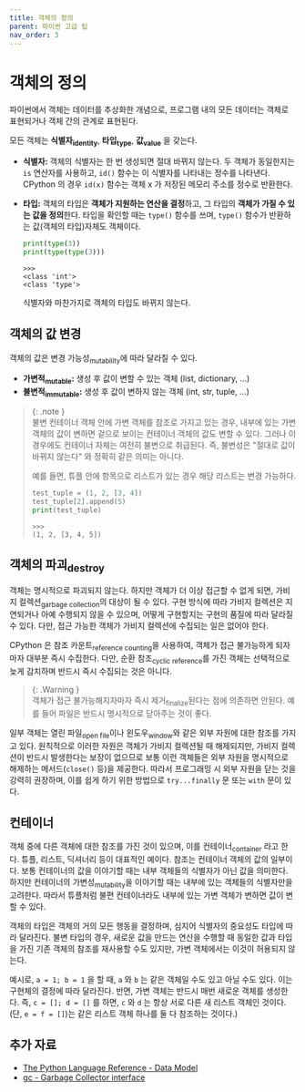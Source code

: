 ```yaml
---
title: 객체의 정의
parent: 파이썬 고급 팁
nav_order: 3 
---
```


# 객체의 정의

파이썬에서 객체는 데이터를 추상화한 개념으로, 프로그램 내의 모든 데이터는 객체로 표현되거나 객체 간의 관계로 표현된다.

모든 객체는 **식별자<sub>identity</sub>**, **타입<sub>type</sub>**, **값<sub>value</sub>** 을 갖는다.

* **식별자:** 객체의 식별자는 한 번 생성되면 절대 바뀌지 않는다.
  두 객체가 동일한지는 `is` 연산자를 사용하고, `id()` 함수는 이 식별자를 나타내는 정수를 나타낸다.
  CPython 의 경우 `id(x)` 함수는 객체 x 가 저장된 메모리 주소를 정수로 반환한다.

* **타입:** 객체의 타입은 **객체가 지원하는 연산을 결정**하고, 그 타입의 **객체가 가질 수 있는 값을 정의**한다.
  타입을 확인할 때는 `type()` 함수를 쓰며, `type()` 함수가 반환하는 값(객체의 타입)자체도 객체이다.
  
  ```python
  print(type(3))
  print(type(type(3)))
  ```
  ```
  >>>
  <class 'int'>
  <class 'type'>
  ```
  식별자와 마찬가지로 객체의 타입도 바뀌지 않는다.

## 객체의 값 변경

객체의 값은 변경 가능성<sub>mutability</sub>에 따라 달라질 수 있다.

* **가변적<sub>mutable</sub>:** 생성 후 값이 변할 수 있는 객체 (list, dictionary, ...)
* **불변적<sub>immutable</sub>:** 생성 후 값이 변하지 않는 객체 (int, str, tuple, ...)

> {: .note }  
> 불변 컨테이너 객체 안에 가변 객체를 참조로 가지고 있는 경우, 내부에 있는 가변 객체의 값이 변하면 겉으로 보이는 컨테이너 객체의 값도 변할 수 있다.
> 그러나 이 경우에도 컨테이너 자체는 여전히 불변으로 취급된다.
> 즉, 불변성은 "절대로 값이 바뀌지 않는다" 와 정확히 같은 의미는 아니다.
> 
> 예를 들면, 튜플 안에 항목으로 리스트가 있는 경우 해당 리스트는 변경 가능하다.
> ```python
> test_tuple = (1, 2, [3, 4])
> test_tuple[2].append(5)
> print(test_tuple)
> ```
> ```
> >>>
> (1, 2, [3, 4, 5])
> ```

## 객체의 파괴<sub>destroy</sub>

객체는 명시적으로 파괴되지 않는다.
하지만 객체가 더 이상 접근할 수 없게 되면, 가비지 컬렉션<sub>garbage collection</sub>의 대상이 될 수 있다.
구현 방식에 따라 가비지 컬렉션은 지연되거나 아예 수행되지 않을 수 있으며, 어떻게 구현할지는 구현의 품질에 따라 달라질 수 있다.
다만, 접근 가능한 객체가 가비지 컬렉션에 수집되는 일은 없어야 한다.

CPython 은 참조 카운트<sub>reference counting</sub>을 사용하여, 객체가 접근 불가능하게 되자마자 대부분 즉시 수집한다.
다만, 순환 참조<sub>cyclic reference</sub>를 가진 객체는 선택적으로 늦게 감치하며 반드시 즉시 수집되는 것은 아니다.

> {: .Warning }  
> 객체가 접근 불가능해지자마자 즉시 제거<sub>finalize</sub>된다는 점에 의존하면 안된다.
> 예를 들어 파일은 반드시 명시적으로 닫아주는 것이 좋다.

일부 객체는 열린 파일<sub>open file</sub>이나 윈도우<sub>window</sub>와 같은 외부 자원에 대한 참조를 가지고 있다.
원칙적으로 이러한 자원은 객체가 가비지 컬렉션될 때 해제되지만, 가비지 컬렉션이 반드시 발생한다는 보장이 없으므로 보통 이런 객체들은 외부 자원을 명시적으로 해제하는 메서드(`close()` 등)을 제공한다.
따라서 프로그래밍 시 외부 자원을 닫는 것을 강력히 권장하며, 이를 쉽게 하기 위한 방법으로 `try...finally` 문 또는 `with` 문이 있다.

## 컨테이너

객체 중에 다른 객체에 대한 참조를 가진 것이 있으며, 이를 컨테이너<sub>container</sub> 라고 한다.
튜플, 리스트, 딕셔너리 등이 대표적인 예이다.
참조는 컨테이너 객체의 값의 일부이다. 보통 컨테이너의 값을 이야기할 때는 내부 객체들의 식별자가 아닌 값을 의미한다.
하지만 컨테이너의 가변성<sub>mutability</sub>을 이야기할 때는 내부에 있는 객체들의 식별자만을 고려한다.
따라서 튜플처럼 불편 컨테이너라도 내부에 있는 가변 객체가 변하면 값이 변할 수 있다.

객체의 타입은 객체의 거의 모든 행동을 결정하며, 심지어 식별자의 중요성도 타입에 따라 달라진다.
불변 타입의 경우, 새로운 값을 만드는 연산을 수행할 때 동일한 값과 타입을 가진 기존 객체의 참조를 재사용할 수도 있지만, 가변 객체에서는 이것이 허용되지 않는다.

예시로, `a = 1; b = 1`  을 할 때, `a` 와 `b` 는 같은 객체일 수도 있고 아닐 수도 있다.
이는 구현체의 결정에 따라 달라진다.
반면, 가변 객체는 반드시 매번 새로운 객체를 생성한다.
즉, `c = []; d = []` 를 하면, `c` 와 `d` 는 항상 서로 다른 새 리스트 객체인 것이다. (단, `e = f = []`)는 같은 리스트 객체 하나를 둘 다 참조하는 것이다.)

## 추가 자료

* [The Python Language Reference - Data Model](https://docs.python.org/3.12/reference/datamodel.html#objects-values-and-types)  
* [gc - Garbage Collector interface](https://docs.python.org/3.12/library/gc.html)